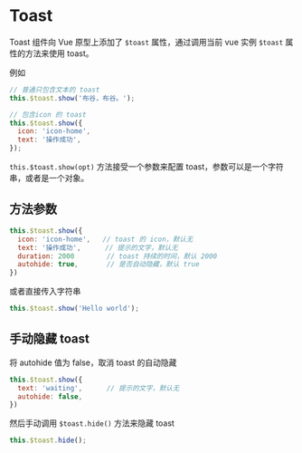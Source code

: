 # Toast

Toast 组件向 Vue 原型上添加了 `$toast` 属性，通过调用当前 vue 实例 `$toast` 属性的方法来使用 toast。

例如
```js
// 普通只包含文本的 toast
this.$toast.show('布谷，布谷。');

// 包含icon 的 toast
this.$toast.show({
  icon: 'icon-home',
  text: '操作成功',
});
```


`this.$toast.show(opt)` 方法接受一个参数来配置 toast，参数可以是一个字符串，或者是一个对象。

## 方法参数

```js
this.$toast.show({
  icon: 'icon-home',   // toast 的 icon，默认无
  text: '操作成功',      // 提示的文字，默认无
  duration: 2000        // toast 持续的时间，默认 2000
  autohide: true,       // 是否自动隐藏，默认 true
})
```

或者直接传入字符串
```js
this.$toast.show('Hello world');
```

## 手动隐藏 toast

将 autohide 值为 false，取消 toast 的自动隐藏

```js
this.$toast.show({
  text: 'waiting',      // 提示的文字，默认无
  autohide: false,
})
```
然后手动调用 `$toast.hide()` 方法来隐藏 toast

```js
this.$toast.hide();
```
